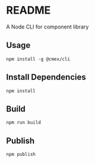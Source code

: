 # README #

A Node CLI for component library

## Usage
```shell
npm install -g @cmex/cli
```

## Install Dependencies
```shell
npm install
```

## Build
```shell
npm run build
```

## Publish
```shell
npm publish
```

